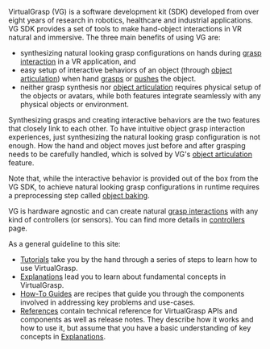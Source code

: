VirtualGrasp (VG) is a software development kit (SDK) developed from over eight years of research in robotics, healthcare and industrial applications.
VG SDK provides a set of tools to make hand-object interactions in VR natural and immersive. The three main benefits of using VG are:
* synthesizing natural looking grasp configurations on hands during [grasp interaction](https://docs.virtualgrasp.com/grasp_interaction.1.1.0.html) in a VR application, and
* easy setup of interactive behaviors of an object (through [object articulation](https://docs.virtualgrasp.com/object_articulation.1.1.0.html)) when hand [grasps](https://docs.virtualgrasp.com/grasp_interaction.1.1.0.html) or [pushes](https://docs.virtualgrasp.com/push_interaction.1.1.0.html) the object. 
* neither grasp synthesis nor [object articulation](https://docs.virtualgrasp.com/object_articulation.1.1.0.html) requires physical setup of the objects or avatars, while both features integrate seamlessly with any physical objects or environment.

Synthesizing grasps and creating interactive behaviors are the two features that closely link to each other. 
To have intuitive object grasp interaction experiences, just synthesizing the natural looking 
grasp configuration is not enough. How the hand and object moves just before and after grasping needs to be carefully handled, which is solved by VG's [object articulation](https://docs.virtualgrasp.com/object_articulation.1.1.0.html) feature.

Note that, while the interactive behavior is provided out of the box from the VG SDK, 
to achieve natural looking grasp configurations in runtime
requires a preprocessing step called [object baking](https://docs.virtualgrasp.com/object_baking.1.1.0.html).

VG is hardware agnostic and can create natural [grasp interactions](https://docs.virtualgrasp.com/grasp_interaction.1.1.0.html) with any kind of controllers (or sensors). 
You can find more details in [controllers](https://docs.virtualgrasp.com/controllers.1.1.0.html) page.

As a general guideline to this site:

* [Tutorials](https://docs.virtualgrasp.com/unity_get_started_installation.1.1.0.html) take you by the hand through a series of steps to learn how to use VirtualGrasp.
* [Explanations](https://docs.virtualgrasp.com/controllers.1.1.0.html) lead you to learn about fundamental concepts in VirtualGrasp.
* [How-To Guides](https://docs.virtualgrasp.com/unity_component_myvirtualgrasp.1.1.0.html) are recipes that guide you through the components involved in addressing key problems and use-cases.
* [References](https://docs.virtualgrasp.com/virtualgrasp_unityapi.1.1.0.html) contain technical reference for VirtualGrasp APIs and components as well as release notes. They describe how it works and how to use it,
 but assume that you have a basic understanding of key concepts in [Explanations](https://docs.virtualgrasp.com/controllers.1.1.0.html).
